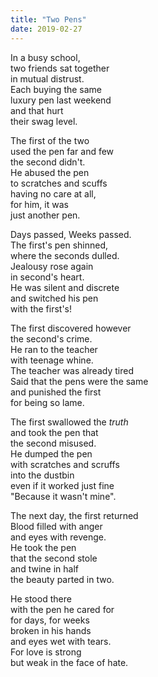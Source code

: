 ```yaml
---
title: "Two Pens"
date: 2019-02-27
---
```


In a busy school,  
two friends sat together  
in mutual distrust.  
Each buying the same  
luxury pen last weekend  
and that hurt  
their swag level.

The first of the two  
used the pen far and few  
the second didn't.  
He abused the pen  
to scratches and scuffs  
having no care at all,  
for him, it was  
just another pen.


Days passed, Weeks passed.  
The first's pen shinned,  
where the seconds dulled.  
Jealousy rose again  
in second's heart.  
He was silent and discrete  
and switched his pen  
with the first's!


The first discovered however  
the second's crime.  
He ran to the teacher  
with teenage whine.  
The teacher was already tired  
Said that the pens were the same  
and punished the first  
for being so lame.


The first swallowed the _truth_  
and took the pen that  
the second misused.  
He dumped the pen  
with scratches and scruffs  
into the dustbin  
even if it worked just fine  
"Because it wasn't mine".


The next day, the first returned  
Blood filled with anger  
and eyes with revenge.  
He took the pen  
that the second stole  
and twine in half  
the beauty parted in two.

He stood there  
with the pen he cared for  
for days, for weeks  
broken in his hands  
and eyes wet with tears.  
For love is strong  
but weak in the face of hate.


